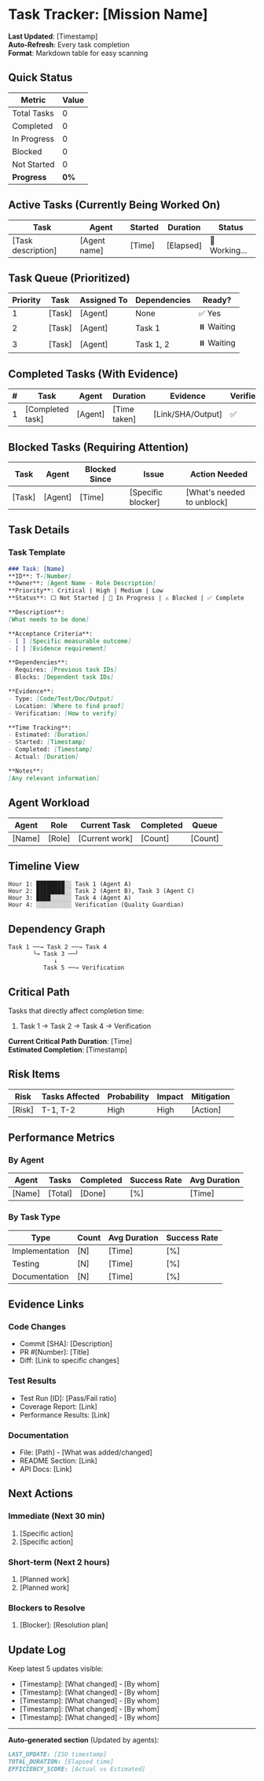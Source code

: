 # Task Tracker: [Mission Name]

**Last Updated**: [Timestamp]  
**Auto-Refresh**: Every task completion  
**Format**: Markdown table for easy scanning  

## Quick Status

| Metric | Value |
|--------|-------|
| Total Tasks | 0 |
| Completed | 0 |
| In Progress | 0 |
| Blocked | 0 |
| Not Started | 0 |
| **Progress** | **0%** |

## Active Tasks (Currently Being Worked On)

| Task | Agent | Started | Duration | Status |
|------|-------|---------|----------|--------|
| [Task description] | [Agent name] | [Time] | [Elapsed] | 🔄 Working... |

## Task Queue (Prioritized)

| Priority | Task | Assigned To | Dependencies | Ready? |
|----------|------|-------------|--------------|--------|
| 1 | [Task] | [Agent] | None | ✅ Yes |
| 2 | [Task] | [Agent] | Task 1 | ⏸️ Waiting |
| 3 | [Task] | [Agent] | Task 1, 2 | ⏸️ Waiting |

## Completed Tasks (With Evidence)

| # | Task | Agent | Duration | Evidence | Verified |
|---|------|-------|----------|----------|----------|
| 1 | [Completed task] | [Agent] | [Time taken] | [Link/SHA/Output] | ✅ |

## Blocked Tasks (Requiring Attention)

| Task | Agent | Blocked Since | Issue | Action Needed |
|------|-------|---------------|-------|---------------|
| [Task] | [Agent] | [Time] | [Specific blocker] | [What's needed to unblock] |

## Task Details

### Task Template
```markdown
### Task: [Name]
**ID**: T-[Number]
**Owner**: [Agent Name - Role Description]
**Priority**: Critical | High | Medium | Low
**Status**: ⬜ Not Started | 🔄 In Progress | ⚠️ Blocked | ✅ Complete

**Description**:
[What needs to be done]

**Acceptance Criteria**:
- [ ] [Specific measurable outcome]
- [ ] [Evidence requirement]

**Dependencies**:
- Requires: [Previous task IDs]
- Blocks: [Dependent task IDs]

**Evidence**:
- Type: [Code/Test/Doc/Output]
- Location: [Where to find proof]
- Verification: [How to verify]

**Time Tracking**:
- Estimated: [Duration]
- Started: [Timestamp]
- Completed: [Timestamp]
- Actual: [Duration]

**Notes**:
[Any relevant information]
```

## Agent Workload

| Agent | Role | Current Task | Completed | Queue |
|-------|------|--------------|-----------|-------|
| [Name] | [Role] | [Current work] | [Count] | [Count] |

## Timeline View

```
Hour 1: ████████░░ Task 1 (Agent A)
Hour 2: ████████░░ Task 2 (Agent B), Task 3 (Agent C)
Hour 3: ████░░░░░░ Task 4 (Agent A)
Hour 4: ░░░░░░░░░░ Verification (Quality Guardian)
```

## Dependency Graph

```
Task 1 ──→ Task 2 ──→ Task 4
       └→ Task 3 ──┘
             ↓
          Task 5 ──→ Verification
```

## Critical Path

Tasks that directly affect completion time:
1. Task 1 → Task 2 → Task 4 → Verification
   
**Current Critical Path Duration**: [Time]  
**Estimated Completion**: [Timestamp]

## Risk Items

| Risk | Tasks Affected | Probability | Impact | Mitigation |
|------|---------------|-------------|--------|------------|
| [Risk] | T-1, T-2 | High | High | [Action] |

## Performance Metrics

### By Agent
| Agent | Tasks | Completed | Success Rate | Avg Duration |
|-------|-------|-----------|--------------|--------------|
| [Name] | [Total] | [Done] | [%] | [Time] |

### By Task Type
| Type | Count | Avg Duration | Success Rate |
|------|-------|--------------|--------------|
| Implementation | [N] | [Time] | [%] |
| Testing | [N] | [Time] | [%] |
| Documentation | [N] | [Time] | [%] |

## Evidence Links

### Code Changes
- Commit [SHA]: [Description]
- PR #[Number]: [Title]
- Diff: [Link to specific changes]

### Test Results
- Test Run [ID]: [Pass/Fail ratio]
- Coverage Report: [Link]
- Performance Results: [Link]

### Documentation
- File: [Path] - [What was added/changed]
- README Section: [Link]
- API Docs: [Link]

## Next Actions

### Immediate (Next 30 min)
1. [Specific action]
2. [Specific action]

### Short-term (Next 2 hours)
1. [Planned work]
2. [Planned work]

### Blockers to Resolve
1. [Blocker]: [Resolution plan]

## Update Log

Keep latest 5 updates visible:
- [Timestamp]: [What changed] - [By whom]
- [Timestamp]: [What changed] - [By whom]
- [Timestamp]: [What changed] - [By whom]
- [Timestamp]: [What changed] - [By whom]
- [Timestamp]: [What changed] - [By whom]

---

**Auto-generated section** (Updated by agents):
```markdown
LAST_UPDATE: [ISO timestamp]
TOTAL_DURATION: [Elapsed time]
EFFICIENCY_SCORE: [Actual vs Estimated]
```